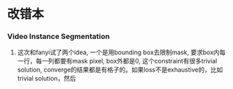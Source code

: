 # 改错本

### Video Instance Segmentation
1. 这次和fanyi试了两个idea, 一个是用bounding box去限制mask, 要求box内每一行，每一列都要有mask pixel, box外都是0, 这个constraint有很多trivial solution, converge的结果都是有格子的。如果loss不是exhaustive的，比如trivial solution，然后
